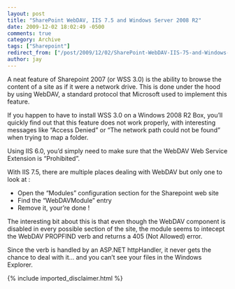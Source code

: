 ```yaml
---
layout: post
title: "SharePoint WebDAV, IIS 7.5 and Windows Server 2008 R2"
date: 2009-12-02 18:02:49 -0500
comments: true
category: Archive
tags: ["Sharepoint"]
redirect_from: ["/post/2009/12/02/SharePoint-WebDAV-IIS-75-and-Windows-Server-2008-R2.aspx", "/post/2009/12/02/sharepoint-webdav-iis-75-and-windows-server-2008-r2.aspx"]
author: jay
---
```

<!-- more -->
<p>A neat feature of Sharepoint 2007 (or WSS 3.0) is the ability to browse the content of a site as if it were a network drive. This is done under the hood by using WebDAV, a standard protocol that Microsoft used to implement this feature.</p>  <p>If you happen to have to install WSS 3.0 on a Windows 2008 R2 Box, you’ll quickly find out that this feature does not work properly, with interesting messages like “Access Denied” or “The network path could not be found” when trying to map a folder.</p>  <p>Using IIS 6.0, you’d simply need to make sure that the WebDAV Web Service Extension is “Prohibited”.</p>  <p>With IIS 7.5, there are multiple places dealing with WebDAV but only one to look at :</p>  <ul>   <li>Open the “Modules” configuration section for the Sharepoint web site </li>    <li>Find the “WebDAVModule” entry </li>    <li>Remove it, your’re done !</li> </ul>  <p>The interesting bit about this is that even though the WebDAV component is disabled in every possible section of the site, the module seems to intecept the WebDAV PROPFIND verb and returns a 405 (Not Allowed) error.</p>  <p>Since the verb is handled by an ASP.NET httpHandler, it never gets the chance to deal with it... and you can’t see your files in the Windows Explorer.</p>
{% include imported_disclaimer.html %}
